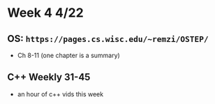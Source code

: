 # Week 4 4/22

## OS: `https://pages.cs.wisc.edu/~remzi/OSTEP/`
- Ch 8-11 (one chapter is a summary)

## C++ Weekly 31-45
- an hour of c++ vids this week